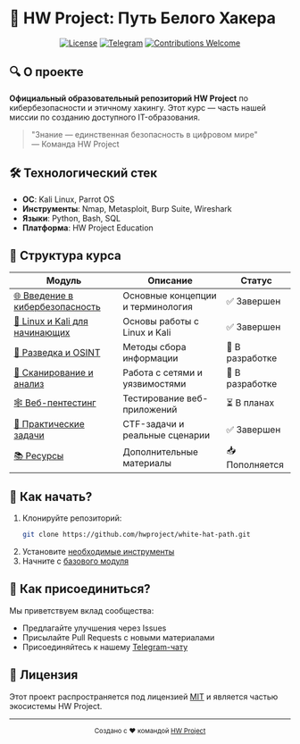# 🚀 HW Project: Путь Белого Хакера

<div align="center">
 
  [![License](https://img.shields.io/badge/License-MIT-blue.svg)](https://opensource.org/licenses/MIT)
  [![Telegram](https://img.shields.io/badge/Telegram-Channel-blue)](https://t.me/hwproject_official)
  [![Contributions Welcome](https://img.shields.io/badge/Contributions-Welcome-brightgreen.svg)](https://github.com/hwproject/white-hat-path/pulls)
</div>

## 🔍 О проекте

**Официальный образовательный репозиторий HW Project** по кибербезопасности и этичному хакингу. Этот курс — часть нашей миссии по созданию доступного IT-образования.

> "Знание — единственная безопасность в цифровом мире"  
> — Команда HW Project

## 🛠️ Технологический стек
- **ОС**: Kali Linux, Parrot OS
- **Инструменты**: Nmap, Metasploit, Burp Suite, Wireshark
- **Языки**: Python, Bash, SQL
- **Платформа**: HW Project Education

## 📂 Структура курса

| Модуль | Описание | Статус |
|--------|----------|--------|
| [🌐 Введение в кибербезопасность](global/README.md) | Основные концепции и терминология | ✅ Завершен |
| [🐧 Linux и Kali для начинающих](modules/linux-basics/README.md) | Основы работы с Linux и Kali | ✅ Завершен |
| [🔎 Разведка и OSINT](modules/recon/README.md) | Методы сбора информации | 🚧 В разработке |
| [📡 Сканирование и анализ](modules/network/README.md) | Работа с сетями и уязвимостями | 🚧 В разработке |
| [🕸️ Веб-пентестинг](modules/web-pentest/README.md) | Тестирование веб-приложений | ⏳ В планах |
| [🎯 Практические задачи](challenges/README.md) | CTF-задачи и реальные сценарии | ✅ Завершен |
| [📚 Ресурсы](resources/README.md) | Дополнительные материалы | 📥 Пополняется |

## 🚀 Как начать?

1. Клонируйте репозиторий:
   ```bash
   git clone https://github.com/hwproject/white-hat-path.git
   ```
2. Установите [необходимые инструменты](resources/tools.md)
3. Начните с [базового модуля](global/README.md)

## 🤝 Как присоединиться?

Мы приветствуем вклад сообщества:
- Предлагайте улучшения через Issues
- Присылайте Pull Requests с новыми материалами
- Присоединяйтесь к нашему [Telegram-чату](https://t.me/hwproject_community)

## 📜 Лицензия

Этот проект распространяется под лицензией [MIT](LICENSE) и является частью экосистемы HW Project.

---

<div align="center">
  <sub>Создано с ❤️ командой <a href="https://anonim-it.github.io/">HW Project</a></sub>
</div>
